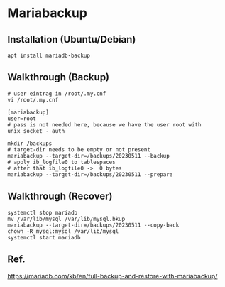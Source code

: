 # Mariabackup 

## Installation (Ubuntu/Debian) 

```
apt install mariadb-backup 
```

## Walkthrough (Backup) 

```
# user eintrag in /root/.my.cnf
vi /root/.my.cnf
```

```
[mariabackup]
user=root 
# pass is not needed here, because we have the user root with unix_socket - auth 
```

```
mkdir /backups 
# target-dir needs to be empty or not present 
mariabackup --target-dir=/backups/20230511 --backup 
# apply ib_logfile0 to tablespaces 
# after that ib_logfile0 ->  0 bytes 
mariabackup --target-dir=/backups/20230511 --prepare 
```

## Walkthrough (Recover) 

```
systemctl stop mariadb 
mv /var/lib/mysql /var/lib/mysql.bkup 
mariabackup --target-dir=/backups/20230511 --copy-back 
chown -R mysql:mysql /var/lib/mysql
systemctl start mariadb 
```



## Ref. 
https://mariadb.com/kb/en/full-backup-and-restore-with-mariabackup/
